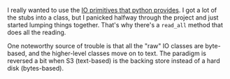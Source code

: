 I really wanted to use the [IO primitives that python provides](https://docs.python.org/3/library/io.html#module-io).  I got a lot of the stubs into a class, but I panicked halfway through the project and just started lumping things together.  That's why there's a `read_all` method that does all the reading.

One noteworthy source of trouble is that all the "raw" IO classes are byte-based, and the higher-level classes move on to text.  The paradigm is reversed a bit when S3 (text-based) is the backing store instead of a hard disk (bytes-based).